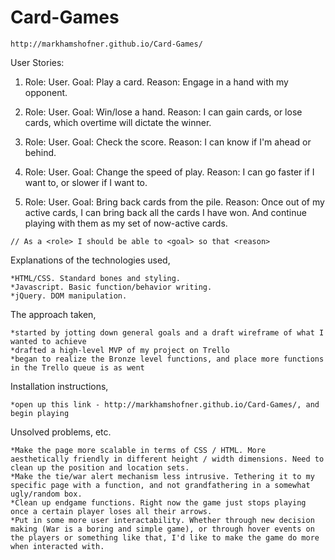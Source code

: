 # Card-Games
```
http://markhamshofner.github.io/Card-Games/
```

User Stories:

1. Role: User.
Goal: Play a card.
Reason: Engage in a hand with my opponent.

2. Role: User.
Goal: Win/lose a hand.
Reason: I can gain cards, or lose cards, which overtime will dictate the winner.

3. Role: User.
Goal: Check the score.
Reason: I can know if I'm ahead or behind.

4. Role: User.
Goal: Change the speed of play.
Reason: I can go faster if I want to, or slower if I want to.

5. Role: User.
Goal: Bring back cards from the pile.
Reason: Once out of my active cards, I can bring back all the cards I have won. And continue playing with them as my set of now-active cards.

```
// As a <role> I should be able to <goal> so that <reason>
```


Explanations of the technologies used,
```
*HTML/CSS. Standard bones and styling.
*Javascript. Basic function/behavior writing.
*jQuery. DOM manipulation.
```

The approach taken,
```
*started by jotting down general goals and a draft wireframe of what I wanted to achieve
*drafted a high-level MVP of my project on Trello
*began to realize the Bronze level functions, and place more functions in the Trello queue is as went
```

Installation instructions,
```
*open up this link - http://markhamshofner.github.io/Card-Games/, and begin playing
```

Unsolved problems, etc.
```
*Make the page more scalable in terms of CSS / HTML. More aesthetically friendly in different height / width dimensions. Need to clean up the position and location sets.
*Make the tie/war alert mechanism less intrusive. Tethering it to my specific page with a function, and not grandfathering in a somewhat ugly/random box.
*Clean up endgame functions. Right now the game just stops playing once a certain player loses all their arrows.
*Put in some more user interactability. Whether through new decision making (War is a boring and simple game), or through hover events on the players or something like that, I'd like to make the game do more when interacted with.
```
